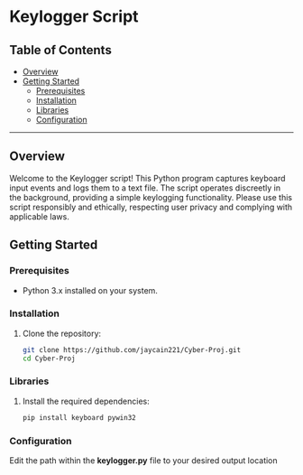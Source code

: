 # Keylogger Script

## Table of Contents

- [Overview](#overview)
- [Getting Started](#getting-started)
  - [Prerequisites](#prerequisites)
  - [Installation](#installation)
  - [Libraries](#libraries)
  - [Configuration](#configuration)

---

## Overview

Welcome to the Keylogger script! This Python program captures keyboard input events and logs them to a text file. The script operates discreetly in the background, providing a simple keylogging functionality. Please use this script responsibly and ethically, respecting user privacy and complying with applicable laws.

## Getting Started

### Prerequisites

- Python 3.x installed on your system.

### Installation

1. Clone the repository:

   ```bash
   git clone https://github.com/jaycain221/Cyber-Proj.git
   cd Cyber-Proj

### Libraries

1. Install the required dependencies:

   ```bash
   pip install keyboard pywin32

### Configuration

Edit the path within the **keylogger.py** file to your desired output location